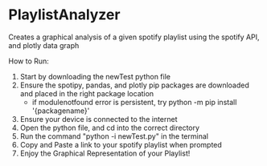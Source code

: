 # PlaylistAnalyzer
Creates a graphical analysis of a given spotify playlist using the spotify API, 
and plotly data graph

How to Run:  
  1. Start by downloading the newTest python file
  2. Ensure the spotipy, pandas, and plotly pip packages
     are downloaded and placed in the right package location
     - if modulenotfound error is persistent, try python -m pip install '{packagename}'
  3. Ensure your device is connected to the internet
  4. Open the python file, and cd into the correct directory
  5. Run the command "python -i newTest.py" in the terminal
  6. Copy and Paste a link to your spotify playlist when prompted
  7. Enjoy the Graphical Representation of your Playlist!
